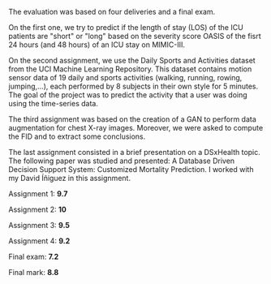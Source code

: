 
The evaluation was based on four deliveries and a final exam.

On the first one, we try to predict if the length of stay (LOS) of the ICU patients are "short" or "long" based on the severity score OASIS of the fisrt 24 hours (and 48 hours) of an ICU stay on MIMIC-III.

On the second assignment, we use the Daily Sports and Activities dataset from the UCI Machine Learning Repository. This dataset contains motion sensor data of 19 daily and sports activities (walking, running, rowing, jumping,...), each performed by 8 subjects in their own style for 5 minutes. The goal of the project was to predict the activity that a user was doing using the time-series data.

The third assignment was based on the creation of a GAN to perform data augmentation for chest X-ray images. Moreover, we were asked to compute the FID and to extract some conclusions.

The last assignment consisted in a brief presentation on a DSxHealth topic. The following paper was studied and presented: A Database Driven Decision Support System: Customized Mortality Prediction. I worked with my David Íñiguez in this assignment.

Assignment 1: **9.7**

Assignment 2: **10**

Assignment 3: **9.5**

Assignment 4: **9.2**

Final exam: **7.2**


Final mark: **8.8**
